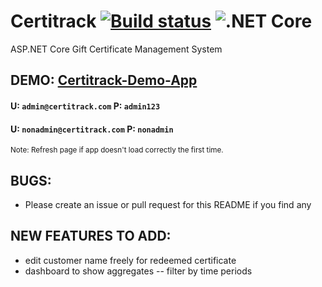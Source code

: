 # Certitrack [![Build status](https://dev.azure.com/NemoCodes/certitrack/_apis/build/status/certitrack-demo%20-%20CI)](https://dev.azure.com/NemoCodes/certitrack/_build/latest?definitionId=4) ![.NET Core](https://github.com/ThatChocolateGuy/Certitrack/workflows/.NET%20Core/badge.svg)
ASP.NET Core Gift Certificate Management System

## DEMO: <a href="https://certitrack-gcms-demo.azurewebsites.net/" target="_blank">Certitrack-Demo-App</a>
#### U: ```admin@certitrack.com```  P: ```admin123```
#### U: ```nonadmin@certitrack.com```  P: ```nonadmin```
<sub>Note: Refresh page if app doesn't load correctly the first time.</sub>

## BUGS:
- Please create an issue or pull request for this README if you find any

## NEW FEATURES TO ADD:	
- edit customer name freely for redeemed certificate
- dashboard to show aggregates
-- filter by time periods

